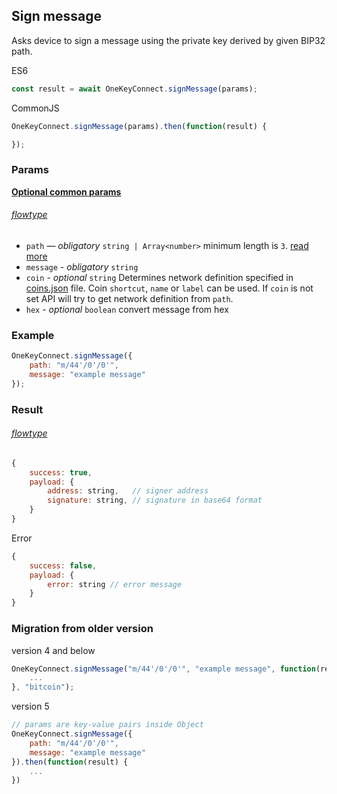 ## Sign message

Asks device to sign a message using the private key derived by given BIP32 path.

ES6
```javascript
const result = await OneKeyConnect.signMessage(params);
```

CommonJS
```javascript
OneKeyConnect.signMessage(params).then(function(result) {

});
```

### Params 
[****Optional common params****](./commonParams)
###### [flowtype](https://github.com/OneKeyHQ/connect/blob/onekey/src/js/types/params.js#L131-L135)
* `path` — *obligatory* `string | Array<number>` minimum length is `3`. [read more](./path)
* `message` - *obligatory* `string`
* `coin` - *optional* `string` Determines network definition specified in [coins.json](https://github.com/OneKeyHQ/connect/blob/onekey/src/data/coins.json) file. Coin `shortcut`, `name` or `label` can be used. If `coin` is not set API will try to get network definition from `path`.
* `hex` - *optional* `boolean` convert message from hex

### Example
```javascript
OneKeyConnect.signMessage({
    path: "m/44'/0'/0'",
    message: "example message"
});
```

### Result
###### [flowtype](https://github.com/OneKeyHQ/connect/blob/onekey/src/js/types/response.js#L113-L116)
```javascript
{
    success: true,
    payload: {
        address: string,   // signer address
        signature: string, // signature in base64 format
    }
}
```
Error
```javascript
{
    success: false,
    payload: {
        error: string // error message
    }
}
```

### Migration from older version

version 4 and below
```javascript
OneKeyConnect.signMessage("m/44'/0'/0'", "example message", function(result) {
    ...
}, "bitcoin");
```
version 5
```javascript
// params are key-value pairs inside Object
OneKeyConnect.signMessage({ 
    path: "m/44'/0'/0'",
    message: "example message"
}).then(function(result) {
    ...
})
```
